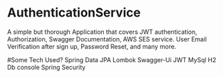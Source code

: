 # AuthenticationService
A simple but thorough Application that covers JWT  authentication, Authorization, Swagger Documentation, AWS SES service. User Email Verification after sign up, Password Reset, and many more.

#Some Tech Used?
Spring Data JPA
Lombok
Swagger-Ui
JWT
MySql
H2 Db console
Spring Security


